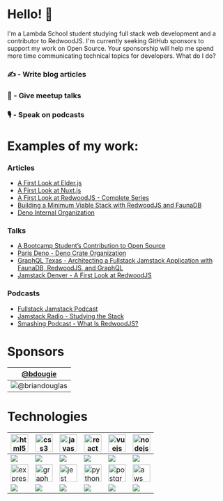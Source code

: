 # Hello! :wave:

I'm a Lambda School student studying full stack web development and a contributor to RedwoodJS. I'm currently seeking GitHub sponsors to support my work on Open Source. Your sponsorship will help me spend more time communicating technical topics for developers. What do I do?

### :writing_hand: - Write blog articles  
### :speech_balloon: - Give meetup talks  
### :studio_microphone: - Speak on podcasts  

# Examples of my work:

### Articles

* [A First Look at Elder.js](https://dev.to/ajcwebdev/a-first-look-at-elder-js-part-1-setup-3f92)
* [A First Look at Nuxt.js](https://dev.to/ajcwebdev/a-first-look-at-nuxt-js-part-1-setup-2pjg)
* [A First Look at RedwoodJS - Complete Series](https://community.redwoodjs.com/t/a-first-look-at-redwoodjs-complete-series/1143)
* [Building a Minimum Viable Stack with RedwoodJS and FaunaDB](https://fauna.com/blog/building-a-minimum-viable-stack-with-redwoodjs-and-faunadb)
* [Deno Internal Organization](https://dev.to/ajcwebdev/deno-internal-organization-10mj)

### Talks

* [A Bootcamp Student’s Contribution to Open Source](https://www.youtube.com/watch?v=yEyz2WXrqdo)
* [Paris Deno - Deno Crate Organization](https://www.youtube.com/watch?v=AOvg_GbnsbA)
* [GraphQL Texas - Architecting a Fullstack Jamstack Application with FaunaDB, RedwoodJS, and GraphQL](https://www.youtube.com/watch?v=J-StXLZXG98)
* [Jamstack Denver - A First Look at RedwoodJS](https://www.youtube.com/watch?v=0krdC_D42IU)

### Podcasts

* [Fullstack Jamstack Podcast](https://fsjam.org)
* [Jamstack Radio - Studying the Stack](https://www.heavybit.com/library/podcasts/jamstack-radio/ep-66-studying-the-stack-with-anthony-campolo/)
* [Smashing Podcast - What Is RedwoodJS?](https://podcast.smashingmagazine.com/episodes/what-is-redwoodjs-with-anthony-campolo)

# Sponsors

|[@bdougie](https://github.com/bdougie) |
|--- |
|![@briandouglas](https://avatars0.githubusercontent.com/u/5713670?s=460&v=4)|

# Technologies

|<img src="https://devicons.github.io/devicon/devicon.git/icons/html5/html5-original-wordmark.svg" alt="html5" width="40" height="40"/>|<img src="https://devicons.github.io/devicon/devicon.git/icons/css3/css3-original-wordmark.svg" alt="css3" width="40" height="40"/>|<img src="https://devicons.github.io/devicon/devicon.git/icons/javascript/javascript-original.svg" alt="javascript" width="40" height="40"/>|<img src="https://devicons.github.io/devicon/devicon.git/icons/react/react-original-wordmark.svg" alt="react" width="40" height="40"/>|<img src="https://devicons.github.io/devicon/devicon.git/icons/vuejs/vuejs-original-wordmark.svg" alt="vuejs" width="40" height="40"/>|<img src="https://devicons.github.io/devicon/devicon.git/icons/nodejs/nodejs-original-wordmark.svg" alt="nodejs" width="40" height="40"/>|
|-|-|-|-|-|-|
|![](https://img.shields.io/badge/HTML5-informational?style=flat&logoColor=white&color=2bbc8a)|![](https://img.shields.io/badge/CSS3-informational?style=flat&logoColor=white&color=2bbc8a)|![](https://img.shields.io/badge/JavaScript-informational?style=flat&logoColor=white&color=2bbc8a)|![](https://img.shields.io/badge/React-informational?style=flat&logoColor=white&color=2bbc8a)|![](https://img.shields.io/badge/Vue.js-informational?style=flat&logoColor=white&color=2bbc8a)|![](https://img.shields.io/badge/Node.js-informational?style=flat&logoColor=white&color=2bbc8a)|
|<img src="https://devicons.github.io/devicon/devicon.git/icons/express/express-original-wordmark.svg" alt="express" width="40" height="40"/>|<img src="https://www.vectorlogo.zone/logos/graphql/graphql-icon.svg" alt="graphql" width="40" height="40"/>|<img src="https://www.vectorlogo.zone/logos/jestjsio/jestjsio-icon.svg" alt="jest" width="40" height="40"/>|<img src="https://devicons.github.io/devicon/devicon.git/icons/python/python-original.svg" alt="python" width="40" height="40"/>|<img src="https://devicons.github.io/devicon/devicon.git/icons/postgresql/postgresql-original-wordmark.svg" alt="postgresql" width="40" height="40"/>|<img src="https://devicons.github.io/devicon/devicon.git/icons/amazonwebservices/amazonwebservices-original-wordmark.svg" alt="aws" width="40" height="40"/>|
|![](https://img.shields.io/badge/Express.js-informational?style=flat&logoColor=white&color=2bbc8a)|![](https://img.shields.io/badge/GraphQL-informational?style=flat&logoColor=white&color=2bbc8a)|![](https://img.shields.io/badge/Jest-informational?style=flat&logoColor=white&color=2bbc8a)|![](https://img.shields.io/badge/Python-informational?style=flat&logoColor=white&color=2bbc8a)|![](https://img.shields.io/badge/PostgreSQL-informational?style=flat&logoColor=white&color=2bbc8a)|![](https://img.shields.io/badge/AWS-informational?style=flat&logoColor=white&color=2bbc8a)|
